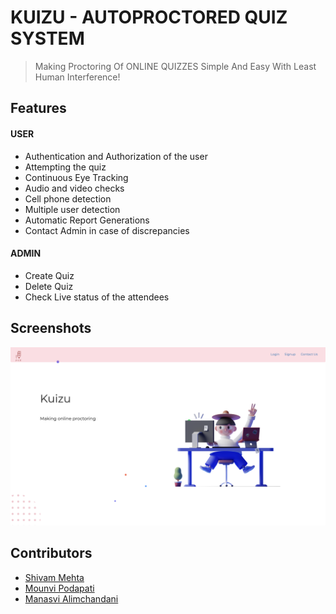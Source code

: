 # KUIZU - AUTOPROCTORED QUIZ SYSTEM

> Making Proctoring Of ONLINE QUIZZES Simple And Easy With Least Human Interference!

## Features

#### USER
- Authentication and Authorization of the user 
- Attempting the quiz 
- Continuous Eye Tracking
- Audio and video checks 
- Cell phone detection
- Multiple user detection
- Automatic Report Generations
- Contact Admin in case of discrepancies

#### ADMIN
- Create Quiz
- Delete Quiz
- Check Live status of the attendees

## Screenshots
<img src="https://github.com/Manasvi070902/Kuizu/blob/master/frontend/assets/img1.png" alt="Project Screenshots">

## Contributors
- <a href="https://github.com/N0v0cain3">Shivam Mehta</a>
- <a href="https://github.com/mounvip1525">Mounvi Podapati</a>
- <a href="https://github.com/Manasvi070902">Manasvi Alimchandani</a>

